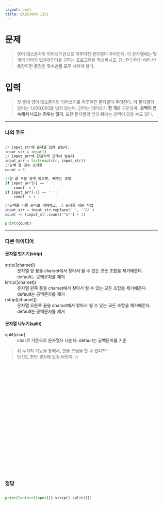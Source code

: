 ```yaml
---
layout: post
title: BAEKJOON 1151
---
```


# 문제
> 영어 대소문자와 띄어쓰기만으로 이루어진 문자열이 주어진다. 이 문자열에는 몇 개의 단어가 있을까? 이를 구하는 프로그램을 작성하시오. 단, 한 단어가 여러 번 등장하면 등장한 횟수만큼 모두 세어야 한다.

# 입력
> 첫 줄에 영어 대소문자와 띄어쓰기로 이루어진 문자열이 주어진다. 이 문자열의 길이는 1,000,000을 넘지 않는다. 단어는 띄어쓰기 **한 개**로 구분되며, **공백이 연속해서 나오는 경우는 없다**. 또한 문자열의 앞과 뒤에는 공백이 있을 수도 있다.

-----
### 나의 코드

~~~python

// input_str에 문자열 입려 받는다.
input_str = input()
// input_arr에 한글자씩 쪼개서 넣는다
input_arr = list(map(str, input_str))
//공백 총 갯수 초기화
count = 0

//양 끝 부분 공백 있으면, 빼주는 과정
if input_arr[0] == ' ':
    count -= 1
if input_arr[-1] == ' ':
    count -= 1

//공백을 다른 문자로 대체하고, 그 문자를 세는 작업
input_str = input_str.replace(' ', '^&*')
count += (input_str.count('^&*') + 1)

print(count)

~~~

-----
### 다른 아이디어

#### 문자열 벗기기(strip)
<dl>
        <dt>strip([charset])</dt>
        <dd>문자열 양 끝을 charset에서 찾아서 될 수 있는 모든 조합을 제거해준다. default는 공백문자를 제거</dd>
        <dt>lstrip([charset])</dt>
        <dd>문자열 왼쪽 끝을 charset에서 찾아서 될 수 있는 모든 조합을 제거해준다. default는 공백문자를 제거</dd>
        <dt>rstrip([charset])</dt>
        <dd>문자열 오른쪽 끝을 charset에서 찾아서 될 수 있는 모든 조합을 제거해준다. default는 공백문자를 제거</dd>
</dl>

#### 문자열 나누기(split)
   <dl>
        <dt>split(char)</dt>
        <dd>char르 기준으로 문자열으 나눈다. default는 공백문자를 기준</dd>
   </dl>

> 위 두가지 기능을 통해서, 한줄 코딩을 할 수 있다??!  
당신도 한번 생각해 보길 바란다. :)
  <br />
  <br />
  <br />
  <br />
  <br />
  <br />
  <br />
  <br />
  <br />
  <br />
  <br />
  <br />
  <br />
  <br />
    <br />
  <br />
  <br />
  <br />
  <br />
  <br />
  <br />
  
### 정답
~~~python

print(len(str(input()).strip().split()))

~~~



